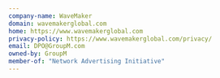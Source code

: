 ```yaml
---
company-name: WaveMaker
domain: wavemakerglobal.com
home: https://www.wavemakerglobal.com
privacy-policy: https://www.wavemakerglobal.com/privacy/
email: DPO@GroupM.com
owned-by: GroupM
member-of: "Network Advertising Initiative"
---
```




